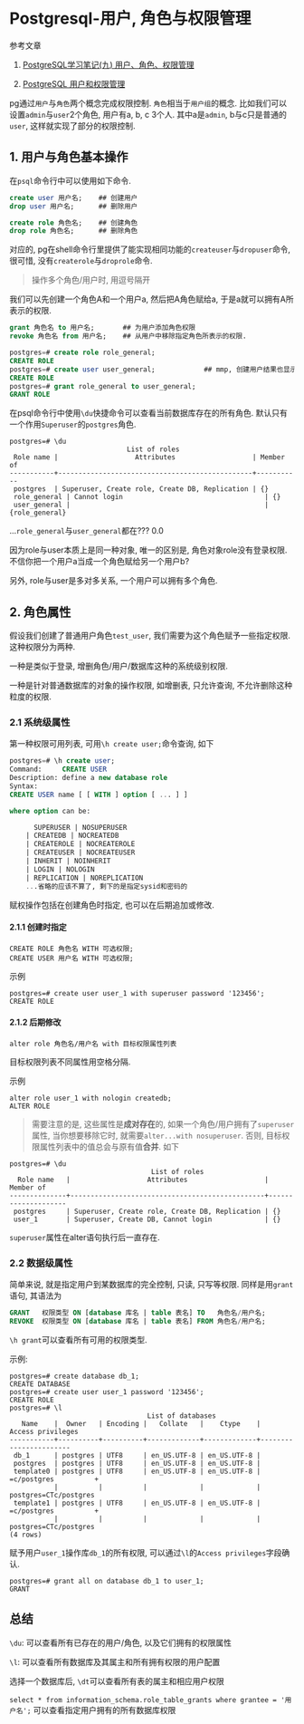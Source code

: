 # Postgresql-用户, 角色与权限管理

参考文章

1. [PostgreSQL学习笔记(九) 用户、角色、权限管理](http://www.jianshu.com/p/b09d0b29faa9)

2. [PostgreSQL 用户和权限管理](http://blog.csdn.net/italyfiori/article/details/43966109)

pg通过`用户`与`角色`两个概念完成权限控制. `角色`相当于`用户组`的概念. 比如我们可以设置`admin`与`user`2个角色, 用户有a, b, c 3个人. 其中a是`admin`, b与c只是普通的`user`, 这样就实现了部分的权限控制.

## 1. 用户与角色基本操作

在`psql`命令行中可以使用如下命令.

```sql
create user 用户名;    ## 创建用户
drop user 用户名;      ## 删除用户

create role 角色名;    ## 创建角色
drop role 角色名;      ## 删除角色
```

对应的, pg在shell命令行里提供了能实现相同功能的`createuser`与`dropuser`命令, 很可惜, 没有`createrole`与`droprole`命令.

> 操作多个角色/用户时, 用逗号隔开

我们可以先创建一个角色A和一个用户a, 然后把A角色赋给a, 于是a就可以拥有A所表示的权限.

```sql
grant 角色名 to 用户名;       ## 为用户添加角色权限
revoke 角色名 from 用户名;    ## 从用户中移除指定角色所表示的权限.
```

```sql
postgres=# create role role_general;
CREATE ROLE
postgres=# create user user_general;            ## mmp, 创建用户结果也显示创建的是角色
CREATE ROLE
postgres=# grant role_general to user_general;
GRANT ROLE
```

在psql命令行中使用`\du`快捷命令可以查看当前数据库存在的所有角色. 默认只有一个作用`Superuser`的`postgres`角色.

```
postgres=# \du
                             List of roles
 Role name |                   Attributes                   | Member of 
-----------+------------------------------------------------+-----------
 postgres  | Superuser, Create role, Create DB, Replication | {}
 role_general | Cannot login                                   | {}
 user_general |                                                | {role_general}

```

...`role_general`与`user_general`都在??? 0.0

因为role与user本质上是同一种对象, 唯一的区别是, 角色对象role没有登录权限. 不信你把一个用户a当成一个角色赋给另一个用户b?

另外, role与user是多对多关系, 一个用户可以拥有多个角色.

## 2. 角色属性

假设我们创建了普通用户角色`test_user`, 我们需要为这个角色赋予一些指定权限. 这种权限分为两种.

一种是类似于登录, 增删角色/用户/数据库这种的系统级别权限.

一种是针对普通数据库的对象的操作权限, 如增删表, 只允许查询, 不允许删除这种粒度的权限.

### 2.1 系统级属性

第一种权限可用列表, 可用`\h create user;`命令查询, 如下

```sql
postgres=# \h create user;
Command:     CREATE USER
Description: define a new database role
Syntax:
CREATE USER name [ [ WITH ] option [ ... ] ]

where option can be:

      SUPERUSER | NOSUPERUSER
    | CREATEDB | NOCREATEDB
    | CREATEROLE | NOCREATEROLE
    | CREATEUSER | NOCREATEUSER
    | INHERIT | NOINHERIT
    | LOGIN | NOLOGIN
    | REPLICATION | NOREPLICATION
    ...省略的应该不算了, 剩下的是指定sysid和密码的
```

赋权操作包括在创建角色时指定, 也可以在后期追加或修改.


#### 2.1.1 创建时指定

```
CREATE ROLE 角色名 WITH 可选权限;
CREATE USER 用户名 WITH 可选权限;
```

示例

```
postgres=# create user user_1 with superuser password '123456';
CREATE ROLE
```

#### 2.1.2 后期修改

```
alter role 角色名/用户名 with 目标权限属性列表
```

目标权限列表不同属性用空格分隔.

示例

```
alter role user_1 with nologin createdb;
ALTER ROLE
```

> 需要注意的是, 这些属性是**成对存在**的, 如果一个角色/用户拥有了`superuser`属性, 当你想要移除它时, 就需要`alter...with nosuperuser`. 否则, 目标权限属性列表中的值总会与原有值**合并**. 如下

```
postgres=# \du
                                   List of roles
  Role name   |                   Attributes                   |     Member of      
--------------+------------------------------------------------+--------------------
 postgres     | Superuser, Create role, Create DB, Replication | {}
 user_1       | Superuser, Create DB, Cannot login             | {}
```

`superuser`属性在alter语句执行后一直存在.

### 2.2 数据级属性

简单来说, 就是指定用户到某数据库的完全控制, 只读, 只写等权限. 同样是用`grant`语句, 其语法为

```sql
GRANT   权限类型 ON [database 库名 | table 表名] TO   角色名/用户名;
REVOKE  权限类型 ON [database 库名 | table 表名] FROM 角色名/用户名;
```

`\h grant`可以查看所有可用的权限类型.

示例:

```
postgres=# create database db_1;
CREATE DATABASE
postgres=# create user user_1 password '123456';
CREATE ROLE
postgres=# \l
                                  List of databases
   Name    |  Owner   | Encoding |   Collate   |    Ctype    |   Access privileges   
-----------+----------+----------+-------------+-------------+-----------------------
 db_1      | postgres | UTF8     | en_US.UTF-8 | en_US.UTF-8 | 
 postgres  | postgres | UTF8     | en_US.UTF-8 | en_US.UTF-8 | 
 template0 | postgres | UTF8     | en_US.UTF-8 | en_US.UTF-8 | =c/postgres          +
           |          |          |             |             | postgres=CTc/postgres
 template1 | postgres | UTF8     | en_US.UTF-8 | en_US.UTF-8 | =c/postgres          +
           |          |          |             |             | postgres=CTc/postgres
(4 rows)
```

赋予用户`user_1`操作库`db_1`的所有权限, 可以通过`\l`的`Access privileges`字段确认.

```
postgres=# grant all on database db_1 to user_1;
GRANT
```

## 总结

`\du`: 可以查看所有已存在的用户/角色, 以及它们拥有的权限属性

`\l`: 可以查看所有数据库及其属主和所有拥有权限的用户配置

选择一个数据库后, `\dt`可以查看所有表的属主和相应用户权限

`select * from information_schema.role_table_grants where grantee = '用户名';` 可以查看指定用户拥有的所有数据库权限
